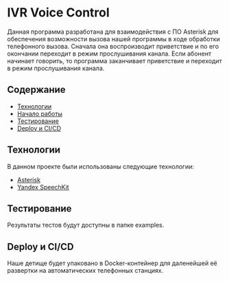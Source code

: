 # IVR Voice Control

Данная программа разработана для взаимодействия с ПО Asterisk для обеспечения возможности вызова нашей программы в ходе обработки телефонного вызова. Сначала она воспроизводит приветствие и по его окончании переходит в режим прослушивания канала. Если абонент начинает говорить, то программа заканчивает приветствие и переходит в режим прослушивания канала.

## Содержание
- [Технологии](#технологии)
- [Начало работы](#начало-работы)
- [Тестирование](#тестирование)
- [Deploy и CI/CD](#deploy-и-ci/cd)

## Технологии

В данном проекте были использованы следующие технологии:
- [Asterisk](https://www.asterisk.org/)
- [Yandex SpeechKit](https://yandex.cloud/ru/services/speechkit)

## Тестирование

Результаты тестов будут доступны в папке examples.

## Deploy и CI/CD

Наше детище будет упаковано в Docker-контейнер для даленейшей её развертки на автоматических телефонных станциях.
